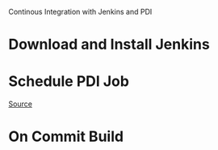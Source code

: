Continous Integration with Jenkins and PDI

# Download and Install Jenkins


# Schedule PDI Job

[Source](http://opendevelopmentnotes.blogspot.co.uk/2014/09/pentaho-data-integration-scheduling.html)



# On Commit Build

